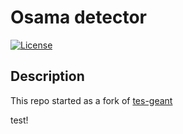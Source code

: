 # Osama detector

[![License](https://img.shields.io/badge/license-MIT-blue.svg)](LICENSE)

## Description

This repo started as a fork of [tes-geant](https://github.com/nyuad-astroparticle/tes-geant)

test!
